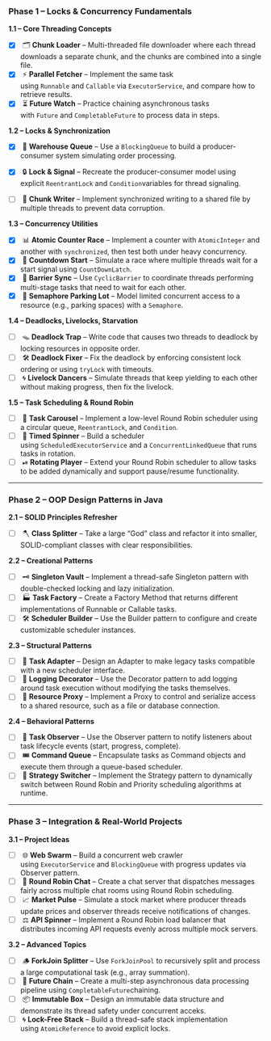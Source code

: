 ### **Phase 1 – Locks & Concurrency Fundamentals**

**1.1 – Core Threading Concepts**

- [x]  🗂 **Chunk Loader** – Multi-threaded file downloader where each thread downloads a separate chunk, and the chunks are combined into a single file.
- [x]  ⚡ **Parallel Fetcher** – Implement the same task using `Runnable` and `Callable` via `ExecutorService`, and compare how to retrieve results.
- [x]  ⏳ **Future Watch** – Practice chaining asynchronous tasks with `Future` and `CompletableFuture` to process data in steps.

**1.2 – Locks & Synchronization**

- [x]  🛒 **Warehouse Queue** – Use a `BlockingQueue` to build a producer-consumer system simulating order processing.
- [x]  🔒 **Lock & Signal** – Recreate the producer-consumer model using explicit `ReentrantLock` and `Condition`variables for thread signaling.
- [ ]  🔄 **Chunk Writer** – Implement synchronized writing to a shared file by multiple threads to prevent data corruption.
    

**1.3 – Concurrency Utilities**

- [x]  📊 **Atomic Counter Race** – Implement a counter with `AtomicInteger` and another with `synchronized`, then test both under heavy concurrency.
- [x]  🏁 **Countdown Start** – Simulate a race where multiple threads wait for a start signal using `CountDownLatch`.
- [x]  🚧 **Barrier Sync** – Use `CyclicBarrier` to coordinate threads performing multi-stage tasks that need to wait for each other.
- [x]  🚦 **Semaphore Parking Lot** – Model limited concurrent access to a resource (e.g., parking spaces) with a `Semaphore`.

**1.4 – Deadlocks, Livelocks, Starvation**

- [ ]  🪤 **Deadlock Trap** – Write code that causes two threads to deadlock by locking resources in opposite order.
- [ ]  🛠 **Deadlock Fixer** – Fix the deadlock by enforcing consistent lock ordering or using `tryLock` with timeouts.
- [ ]  🌀 **Livelock Dancers** – Simulate threads that keep yielding to each other without making progress, then fix the livelock.

**1.5 – Task Scheduling & Round Robin**

- [ ]  🔁 **Task Carousel** – Implement a low-level Round Robin scheduler using a circular queue, `ReentrantLock`, and `Condition`.
- [ ]  📅 **Timed Spinner** – Build a scheduler using `ScheduledExecutorService` and a `ConcurrentLinkedQueue` that runs tasks in rotation.
- [ ]  ⏯ **Rotating Player** – Extend your Round Robin scheduler to allow tasks to be added dynamically and support pause/resume functionality.

---

### **Phase 2 – OOP Design Patterns in Java**

**2.1 – SOLID Principles Refresher**

- [ ]  🪓 **Class Splitter** – Take a large “God” class and refactor it into smaller, SOLID-compliant classes with clear responsibilities.

**2.2 – Creational Patterns**

- [ ]  🗝 **Singleton Vault** – Implement a thread-safe Singleton pattern with double-checked locking and lazy initialization.
- [ ]  🏭 **Task Factory** – Create a Factory Method that returns different implementations of Runnable or Callable tasks.
- [ ]  🛠 **Scheduler Builder** – Use the Builder pattern to configure and create customizable scheduler instances.

**2.3 – Structural Patterns**

- [ ]  🔌 **Task Adapter** – Design an Adapter to make legacy tasks compatible with a new scheduler interface.
- [ ]  🎯 **Logging Decorator** – Use the Decorator pattern to add logging around task execution without modifying the tasks themselves.
- [ ]  🚪 **Resource Proxy** – Implement a Proxy to control and serialize access to a shared resource, such as a file or database connection.

**2.4 – Behavioral Patterns**

- [ ]  📡 **Task Observer** – Use the Observer pattern to notify listeners about task lifecycle events (start, progress, complete).
- [ ]  🎟 **Command Queue** – Encapsulate tasks as Command objects and execute them through a queue-based scheduler.
- [ ]  🔄 **Strategy Switcher** – Implement the Strategy pattern to dynamically switch between Round Robin and Priority scheduling algorithms at runtime.

---

### **Phase 3 – Integration & Real-World Projects**

**3.1 – Project Ideas**

- [ ]  🌐 **Web Swarm** – Build a concurrent web crawler using `ExecutorService` and `BlockingQueue` with progress updates via Observer pattern.
- [ ]  💬 **Round Robin Chat** – Create a chat server that dispatches messages fairly across multiple chat rooms using Round Robin scheduling.
- [ ]  📈 **Market Pulse** – Simulate a stock market where producer threads update prices and observer threads receive notifications of changes.
- [ ]  ⚖ **API Spinner** – Implement a Round Robin load balancer that distributes incoming API requests evenly across multiple mock servers.

**3.2 – Advanced Topics**

- [ ]  🪵 **ForkJoin Splitter** – Use `ForkJoinPool` to recursively split and process a large computational task (e.g., array summation).
- [ ]  🔗 **Future Chain** – Create a multi-step asynchronous data processing pipeline using `CompletableFuture`chaining.
- [ ]  📦 **Immutable Box** – Design an immutable data structure and demonstrate its thread safety under concurrent acceks.
- [ ]  🌀 **Lock-Free Stack** – Build a thread-safe stack implementation using `AtomicReference` to avoid explicit locks.
